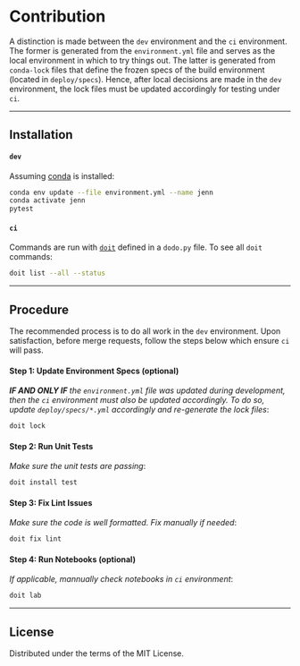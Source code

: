 # Contribution 

A distinction is made between the `dev` environment and the `ci` environment. The former is generated from the 
`environment.yml` file and serves as the local environment in which to try things out. The latter is generated 
from `conda-lock` files that define the frozen specs of the build environment (located in `deploy/specs`). 
Hence, after local decisions are made in the `dev` environment, the lock files must be updated accordingly for testing under `ci`. 

--- 
## Installation

#### `dev`
Assuming [conda](https://conda.org/) is installed:

```bash
conda env update --file environment.yml --name jenn
conda activate jenn
pytest
```

#### `ci` 

Commands are run with [`doit`](https://pydoit.org/) defined in a `dodo.py` file. To see all `doit` commands:

```bash
doit list --all --status
```

---
## Procedure

The recommended process is to do all work in the `dev` environment. 
Upon satisfaction, before merge requests, follow the steps below which ensure `ci` will pass. 

#### Step 1: Update Environment Specs (optional)

_**IF AND ONLY IF** the `environment.yml` file was updated during development, then the `ci` environment must also be updated accordingly. To do so, update `deploy/specs/*.yml` accordingly and re-generate the lock files_: 
 
```bash
doit lock
```

#### Step 2: Run Unit Tests

_Make sure the unit tests are passing_: 

```bash
doit install test
```

#### Step 3: Fix Lint Issues 

_Make sure the code is well formatted. Fix manually if needed_: 

```bash
doit fix lint
```

#### Step 4: Run Notebooks (optional) 

_If applicable, mannually check notebooks in `ci` environment_: 

```bash
doit lab
```
--- 
## License
Distributed under the terms of the MIT License.
